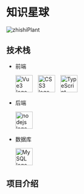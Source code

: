 # 知识星球

![zhishiPlant](https://socialify.git.ci/xieleihan/zhishiPlant/image?description=1&font=Source%20Code%20Pro&forks=1&issues=1&language=1&logo=https%3A%2F%2Favatars.githubusercontent.com%2Fu%2F57227318%3Fv%3D4&name=1&owner=1&pattern=Floating%20Cogs&pulls=1&stargazers=1&theme=Light)

## 技术栈

- 前端

	<div align="left">
	  <img src="https://fastly.jsdelivr.net/gh/devicons/devicon/icons/vuejs/vuejs-original.svg" height="45" alt="Vue3 logo"  />
	  <img width="6" />
	  <img src="https://fastly.jsdelivr.net/gh/devicons/devicon/icons/css3/css3-original.svg" height="45" alt="CSS3 logo"  />
	  <img width="6" />
	  <img src="https://fastly.jsdelivr.net/gh/devicons/devicon/icons/typescript/typescript-original.svg" height="45" alt="TypeScript logo"  />
	  <img width="6" />
	</div>

- 后端

	<div align="left">
	  <img src="https://fastly.jsdelivr.net/gh/devicons/devicon/icons/nodejs/nodejs-original.svg" height="45" alt="nodejs logo"  />
	  <img width="6" />
	</div>

- 数据库

	<div align="left">
	  <img src="https://fastly.jsdelivr.net/gh/devicons/devicon/icons/mysql/mysql-original.svg" height="45" alt="MySQL logo"  />
	  <img width="6" />
	</div>

## 项目介绍
